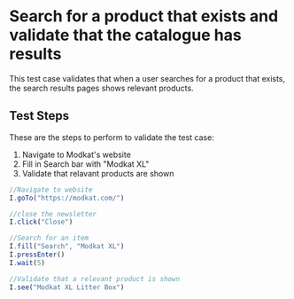 # Search for a product that exists and validate that the catalogue has results

This test case validates that when a user searches for a product that exists, the search results pages shows relevant products.

## Test Steps

These are the steps to perform to validate the test case:

1. Navigate to Modkat's website
2. Fill in Search bar with "Modkat XL"
3. Validate that relavant products are shown

```javascript
//Navigate to website
I.goTo("https://modkat.com/")

//close the newsletter
I.click("Close")

//Search for an item
I.fill("Search", "Modkat XL")
I.pressEnter()
I.wait(5)

//Validate that a relevant product is shown
I.see("Modkat XL Litter Box")
```